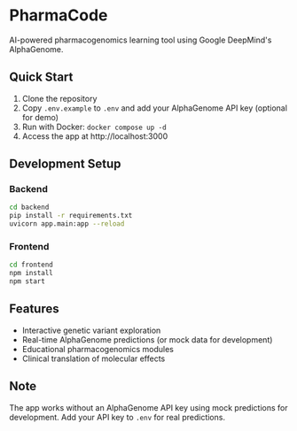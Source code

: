 # PharmaCode

AI-powered pharmacogenomics learning tool using Google DeepMind's AlphaGenome.

## Quick Start

1. Clone the repository
2. Copy `.env.example` to `.env` and add your AlphaGenome API key (optional for demo)
3. Run with Docker: `docker compose up -d`
4. Access the app at http://localhost:3000

## Development Setup

### Backend
```bash
cd backend
pip install -r requirements.txt
uvicorn app.main:app --reload
```

### Frontend
```bash
cd frontend
npm install
npm start
```

## Features

- Interactive genetic variant exploration
- Real-time AlphaGenome predictions (or mock data for development)
- Educational pharmacogenomics modules
- Clinical translation of molecular effects

## Note

The app works without an AlphaGenome API key using mock predictions for development.
Add your API key to `.env` for real predictions.
